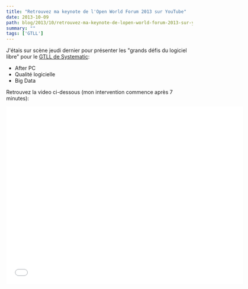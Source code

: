 ```yaml
---
title: "Retrouvez ma keynote de l'Open World Forum 2013 sur YouTube"
date: 2013-10-09
path: blog/2013/10/retrouvez-ma-keynote-de-lopen-world-forum-2013-sur-youtube
summary: ""
tags: ['GTLL']
---
```


J'étais sur scène jeudi dernier pour présenter les "grands défis du logiciel libre" pour le [GTLL de Systematic](http://gt-logiciel-libre.org/):

- After PC
- Qualité logicielle
- Big Data

Retrouvez la video ci-dessous (mon intervention commence après 7 minutes):

<iframe width="640" height="480" src="//www.youtube.com/embed/JEY276EcyrU" frameborder="0" allowfullscreen></iframe>
